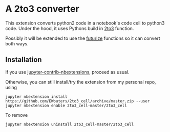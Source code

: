 # A 2to3 converter

This extension converts python2 code in a notebook's code cell to python3 code. 
Under the hood, it uses Pythons build in [2to3](https://docs.python.org/3/library/2to3.html) function.

Possibly it will be extended to use the [futurize](http://python-future.org/automatic_conversion.html) functions so it can convert both ways.




Installation
------------

If you use [jupyter-contrib-nbextensions](https://github.com/ipython-contrib/jupyter_contrib_nbextensions), proceed as usual. 

Otherwise, you can still install/try the extension from my personal repo, using
```
jupyter nbextension install https://github.com/EWouters/2to3_cell/archive/master.zip --user
jupyter nbextension enable 2to3_cell-master/2to3_cell
```

To remove
```
jupyter nbextension uninstall 2to3_cell-master/2to3_cell
```